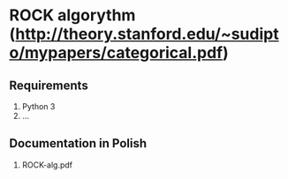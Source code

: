 # ROCK algorythm (http://theory.stanford.edu/~sudipto/mypapers/categorical.pdf)

## Requirements 
1. Python 3
2. ...

## Documentation in Polish
1. ROCK-alg.pdf
